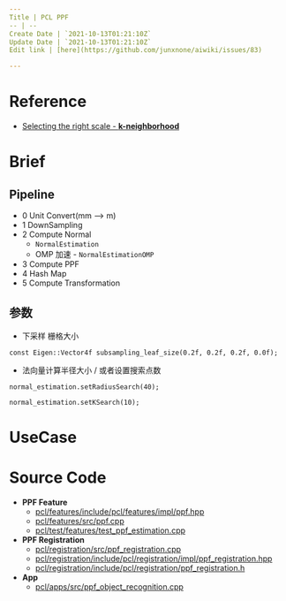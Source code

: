 ```yaml
---
Title | PCL PPF
-- | --
Create Date | `2021-10-13T01:21:10Z`
Update Date | `2021-10-13T01:21:10Z`
Edit link | [here](https://github.com/junxnone/aiwiki/issues/83)

---
```

# Reference
- [Selecting the right scale - **k-neighborhood** ](https://pcl.readthedocs.io/projects/tutorials/en/latest/normal_estimation.html#selecting-the-right-scale)

# Brief

## Pipeline
- 0 Unit Convert(mm --> m)
- 1 DownSampling
- 2 Compute Normal
  -  `NormalEstimation`
  - OMP 加速 - `NormalEstimationOMP`
- 3 Compute PPF
- 4 Hash Map
- 5 Compute Transformation

## 参数
- 下采样 栅格大小
```
const Eigen::Vector4f subsampling_leaf_size(0.2f, 0.2f, 0.2f, 0.0f);
```
- 法向量计算半径大小 / 或者设置搜索点数
```
normal_estimation.setRadiusSearch(40);
```

```
normal_estimation.setKSearch(10);
```

# UseCase

# Source Code
- **PPF Feature**
  - [pcl/features/include/pcl/features/impl/ppf.hpp](https://github.com/PointCloudLibrary/pcl/blob/master/features/include/pcl/features/impl/ppf.hpp)
  - [pcl/features/src/ppf.cpp](https://github.com/PointCloudLibrary/pcl/blob/master/features/src/ppf.cpp)
  - [pcl/test/features/test_ppf_estimation.cpp](https://github.com/PointCloudLibrary/pcl/blob/master/test/features/test_ppf_estimation.cpp)
- **PPF Registration**
  - [pcl/registration/src/ppf_registration.cpp](https://github.com/PointCloudLibrary/pcl/blob/master/registration/src/ppf_registration.cpp)
  - [pcl/registration/include/pcl/registration/impl/ppf_registration.hpp](https://github.com/PointCloudLibrary/pcl/blob/master/registration/include/pcl/registration/impl/ppf_registration.hpp)
  - [pcl/registration/include/pcl/registration/ppf_registration.h](https://github.com/PointCloudLibrary/pcl/blob/master/registration/include/pcl/registration/ppf_registration.h)
- **App**
  - [pcl/apps/src/ppf_object_recognition.cpp]()
